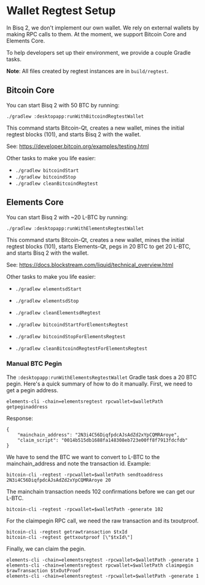 # Wallet Regtest Setup

In Bisq 2, we don't implement our own wallet. We rely on external wallets by making RPC calls to them. At the moment, we
support Bitcoin Core and Elements Core.

To help developers set up their environment, we provide a couple Gradle tasks.

**Note**: All files created by regtest instances are in `build/regtest`.

## Bitcoin Core

You can start Bisq 2 with 50 BTC by running:

```
./gradlew :desktopapp:runWithBitcoindRegtestWallet
```

This command starts Bitcoin-Qt, creates a new wallet, mines the initial regtest blocks (101), and starts Bisq 2 with the
wallet.

See: https://developer.bitcoin.org/examples/testing.html

Other tasks to make you life easier:

- `./gradlew bitcoindStart`
- `./gradlew bitcoindStop`
- `./gradlew cleanBitcoindRegtest`

## Elements Core

You can start Bisq 2 with ~20 L-BTC by running:

```
./gradlew :desktopapp:runWithElementsRegtestWallet
```

This command starts Bitcoin-Qt, creates a new wallet, mines the initial regtest blocks (101), starts Elements-Qt, pegs
in 20 BTC to get 20 L-BTC, and starts Bisq 2 with the wallet.

See: https://docs.blockstream.com/liquid/technical_overview.html

Other tasks to make you life easier:

- `./gradlew elementsdStart`
- `./gradlew elementsdStop`
- `./gradlew cleanElementsdRegtest`


- `./gradlew bitcoindStartForElementsRegtest`
- `./gradlew bitcoindStopForElementsRegtest`
- `./gradlew cleanBitcoindRegtestForElementsRegtest`

### Manual BTC Pegin

The `:desktopapp:runWithElementsRegtestWallet` Gradle task does a 20 BTC pegin. Here's a quick summary of how to do it
manually. First, we need to get a pegin address.

```
elements-cli -chain=elementsregtest rpcwallet=$walletPath getpeginaddress
```

Response:

```
{
    "mainchain_address": "2N3i4C56DiqfpdcAJsAdZd2xYpCQMRAroye",
    "claim_script": "0014b515db1688fa148308eb723e00ff8f7913fdcfdb"
}
```

We have to send the BTC we want to convert to L-BTC to the mainchain_address and note the transaction id. Example:
```
bitcoin-cli -regtest -rpcwallet=$walletPath sendtoaddress 2N3i4C56DiqfpdcAJsAdZd2xYpCQMRAroye 20
```

The mainchain transaction needs 102 confirmations before we can get our L-BTC.
```
bitcoin-cli -regtest -rpcwallet=$walletPath -generate 102
```

For the claimpegin RPC call, we need the raw transaction and its txoutproof.

```
bitcoin-cli -regtest getrawtransaction $txId
bitcoin-cli -regtest gettxoutproof [\"$txId\"]
```

Finally, we can claim the pegin.

```
elements-cli -chain=elementsregtest -rpcwallet=$walletPath -generate 1
elements-cli -chain=elementsregtest rpcwallet=$walletPath claimpegin $rawTransaction $txOutProof
elements-cli -chain=elementsregtest -rpcwallet=$walletPath -generate 1
```